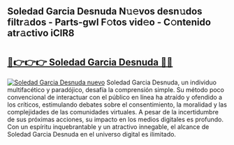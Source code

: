 ## Soledad Garcia Desnuda N𝚞𝚎vos desn𝚞dos filtr𝚊dos - Parts-gwI F𝚘tos vid𝚎o - C𝚘ntenido atr𝚊ctivo iClR8

# <h2><a href="http://mb0nc1.tromn.icu/?c=Soledad+Garcia+Desnuda">🔗👉👉👉 Soledad Garcia Desnuda 🔗🔗</a></h2>

[![Soledad Garcia Desnuda nuevo](https://i.imgur.com/pEAQMta.gif)](http://mb0nc1.tromn.icu/?c=Soledad+Garcia+Desnuda)
Soledad Garcia Desnuda, un individuo multifacético y paradójico, desafía la comprensión simple. Su método poco convencional de interactuar con el público en línea ha atraído y ofendido a los críticos, estimulando debates sobre el consentimiento, la moralidad y las complejidades de las comunidades virtuales. A pesar de la incertidumbre de sus próximas acciones, su impacto en los medios digitales es profundo. Con un espíritu inquebrantable y un atractivo innegable, el alcance de Soledad Garcia Desnuda en el universo digital es ilimitado.
